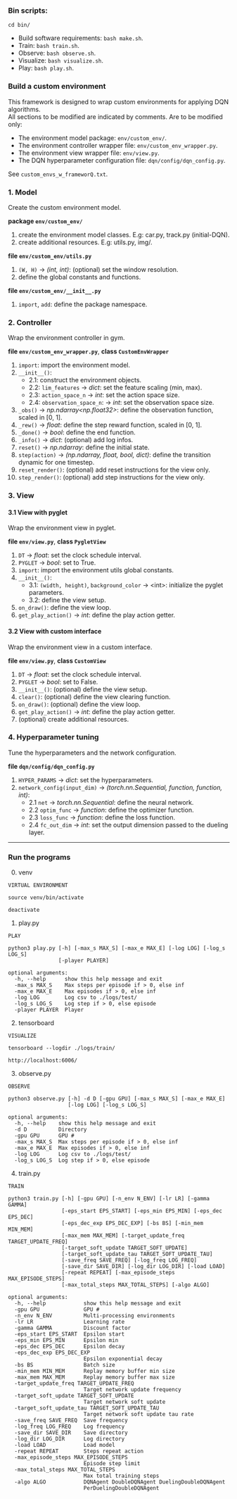 ### Bin scripts:  

`cd bin/`  

- Build software requirements: `bash make.sh`.  
- Train: `bash train.sh`.  
- Observe: `bash observe.sh`.  
- Visualize: `bash visualize.sh`.  
- Play: `bash play.sh`.  

### Build a custom environment

This framework is designed to wrap custom environments for applying DQN algorithms.  
All sections to be modified are indicated by comments. Are to be modified only:  
- The environment model package: `env/custom_env/`.  
- The environment controller wrapper file: `env/custom_env_wrapper.py`.  
- The environment view wrapper file: `env/view.py`.  
- The DQN hyperparameter configuration file: `dqn/config/dqn_config.py`.  

See `custom_envs_w_frameworQ.txt`.

### 1. Model

Create the custom environment model.  

**package `env/custom_env/`**  
1. create the environment model classes. E.g: car.py, track.py (initial-DQN).  
2. create additional resources. E.g: utils.py, img/.  

**file `env/custom_env/utils.py`**  
1. `(W, H)` -> _(int, int)_: (optional) set the window resolution.  
2. define the global constants and functions.  

**file `env/custom_env/__init__.py`**  
1. `import`, `add`: define the package namespace.  

### 2. Controller

Wrap the environment controller in gym.  

**file `env/custom_env_wrapper.py`**, **class `CustomEnvWrapper`**   
1. `import`: import the environment model.  
2. `__init__()`:  
    - 2.1: construct the environment objects.  
    - 2.2: `lim_features` -> _dict_: set the feature scaling (min, max).  
    - 2.3: `action_space_n` -> _int_: set the action space size.  
    - 2.4: `observation_space_n`: -> _int_: set the observation space size.  
3. `_obs()` -> _np.ndarray<np.float32>_: define the observation function, scaled in [0, 1].  
4. `_rew()` -> _float_: define the step reward function, scaled in [0, 1].  
5. `_done()` -> _bool_: define the end function.  
6. `_info()` -> _dict_: (optional) add log infos.  
7. `reset()` -> _np.ndarray_: define the initial state.  
8. `step(action)` -> _(np.ndarray, float, bool, dict)_: define the transition dynamic for one timestep.  
9. `reset_render()`: (optional) add reset instructions for the view only.  
10. `step_render()`: (optional) add step instructions for the view only.  

### 3. View

#### 3.1 View with pyglet

Wrap the environment view in pyglet.  

**file `env/view.py`**, **class `PygletView`**   
1. `DT` -> _float_: set the clock schedule interval.
2. `PYGLET` -> _bool_: set to True.  
3. `import`: import the environment utils global constants.  
4. `__init__()`:  
    - 3.1: `(width, height)`, `background_color` -> \<int>: initialize the pyglet parameters.  
    - 3.2: define the view setup.  
5. `on_draw()`: define the view loop.  
6. `get_play_action()` -> _int_: define the play action getter.  

#### 3.2 View with custom interface

Wrap the environment view in a custom interface.  

**file `env/view.py`**, **class `CustomView`**   
1. `DT` -> _float_: set the clock schedule interval.
2. `PYGLET` -> _bool_: set to False.  
3. `__init__()`: (optional) define the view setup. 
4. `clear()`: (optional) define the view clearing function.   
5. `on_draw()`: (optional) define the view loop.  
6. `get_play_action()` -> _int_: define the play action getter.  
7. (optional) create additional resources.  

### 4. Hyperparameter tuning

Tune the hyperparameters and the network configuration.  

**file `dqn/config/dqn_config.py`**   
1. `HYPER_PARAMS` -> _dict_: set the hyperparameters.  
2. `network_config(input_dim)` -> _(torch.nn.Sequential, function, function, int)_:  
    - 2.1 `net` -> _torch.nn.Sequential_: define the neural network.  
    - 2.2 `optim_func` -> _function_: define the optimizer function.  
    - 2.3 `loss_func` -> _function_: define the loss function.  
    - 2.4 `fc_out_dim` -> _int_: set the output dimension passed to the dueling layer.  

****

### Run the programs

0. venv
```
VIRTUAL ENVIRONMENT

source venv/bin/activate

deactivate
```

1. play.py
```
PLAY

python3 play.py [-h] [-max_s MAX_S] [-max_e MAX_E] [-log LOG] [-log_s LOG_S]
                [-player PLAYER]

optional arguments:
  -h, --help      show this help message and exit
  -max_s MAX_S    Max steps per episode if > 0, else inf
  -max_e MAX_E    Max episodes if > 0, else inf
  -log LOG        Log csv to ./logs/test/
  -log_s LOG_S    Log step if > 0, else episode
  -player PLAYER  Player
```

2. tensorboard
```
VISUALIZE

tensorboard --logdir ./logs/train/

http://localhost:6006/
```

3. observe.py
```
OBSERVE

python3 observe.py [-h] -d D [-gpu GPU] [-max_s MAX_S] [-max_e MAX_E]
                   [-log LOG] [-log_s LOG_S]

optional arguments:
  -h, --help    show this help message and exit
  -d D          Directory
  -gpu GPU      GPU #
  -max_s MAX_S  Max steps per episode if > 0, else inf
  -max_e MAX_E  Max episodes if > 0, else inf
  -log LOG      Log csv to ./logs/test/
  -log_s LOG_S  Log step if > 0, else episode
```

4. train.py
```
TRAIN

python3 train.py [-h] [-gpu GPU] [-n_env N_ENV] [-lr LR] [-gamma GAMMA]
                 [-eps_start EPS_START] [-eps_min EPS_MIN] [-eps_dec EPS_DEC]
                 [-eps_dec_exp EPS_DEC_EXP] [-bs BS] [-min_mem MIN_MEM]
                 [-max_mem MAX_MEM] [-target_update_freq TARGET_UPDATE_FREQ]
                 [-target_soft_update TARGET_SOFT_UPDATE]
                 [-target_soft_update_tau TARGET_SOFT_UPDATE_TAU]
                 [-save_freq SAVE_FREQ] [-log_freq LOG_FREQ]
                 [-save_dir SAVE_DIR] [-log_dir LOG_DIR] [-load LOAD]
                 [-repeat REPEAT] [-max_episode_steps MAX_EPISODE_STEPS]
                 [-max_total_steps MAX_TOTAL_STEPS] [-algo ALGO]

optional arguments:
  -h, --help            show this help message and exit
  -gpu GPU              GPU #
  -n_env N_ENV          Multi-processing environments
  -lr LR                Learning rate
  -gamma GAMMA          Discount factor
  -eps_start EPS_START  Epsilon start
  -eps_min EPS_MIN      Epsilon min
  -eps_dec EPS_DEC      Epsilon decay
  -eps_dec_exp EPS_DEC_EXP
                        Epsilon exponential decay
  -bs BS                Batch size
  -min_mem MIN_MEM      Replay memory buffer min size
  -max_mem MAX_MEM      Replay memory buffer max size
  -target_update_freq TARGET_UPDATE_FREQ
                        Target network update frequency
  -target_soft_update TARGET_SOFT_UPDATE
                        Target network soft update
  -target_soft_update_tau TARGET_SOFT_UPDATE_TAU
                        Target network soft update tau rate
  -save_freq SAVE_FREQ  Save frequency
  -log_freq LOG_FREQ    Log frequency
  -save_dir SAVE_DIR    Save directory
  -log_dir LOG_DIR      Log directory
  -load LOAD            Load model
  -repeat REPEAT        Steps repeat action
  -max_episode_steps MAX_EPISODE_STEPS
                        Episode step limit
  -max_total_steps MAX_TOTAL_STEPS
                        Max total training steps
  -algo ALGO            DQNAgent DoubleDQNAgent DuelingDoubleDQNAgent
                        PerDuelingDoubleDQNAgent
```
